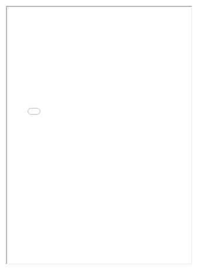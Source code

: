 <section class="page__content e-content" itemprop="text">
  <div style="width: 100%; height:700">
    <iframe src="/assets/CV_Yixiao_Dec2024.pdf" width="100%" height="700">
    </iframe>
  </div>
</section>
